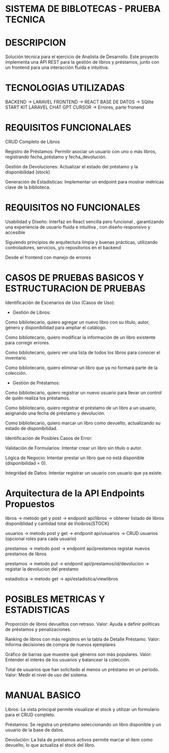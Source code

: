 # SISTEMA DE BIBLOTECAS - PRUEBA TECNICA

# DESCRIPCION
Solución técnica para el ejercicio de Analista de Desarrollo. Este proyecto implementa una API REST para la gestión de libros y préstamos, junto con un frontend para una interacción fluida e intuitiva.

# TECNOLOGIAS UTILIZADAS 

BACKEND -> LARAVEL
FRONTEND -> REACT
BASE DE DATOS -> SQlite
START KIT LARAVEL
CHAT GPT
CURSOR -> Errores, parte fronend 

# REQUISITOS FUNCIONALAES
CRUD Completo de Libros

Registro de Préstamos: Permitir asociar un usuario con uno o más libros, registrando fecha_préstamo y fecha_devolución.

Gestión de Devoluciones: Actualizar el estado del préstamo y la disponibilidad (stock)

Generación de Estadísticas: Implementar un endpoint para mostrar métricas clave de la biblioteca.

# REQUISITOS NO FUNCIONALES

Usabilidad y Diseño: Interfaz en React sencilla pero funcional , garantizando una experiencia de usuario fluida e intuitiva , con diseño responsivo y accesible

Siguiendo principios de arquitectura limpia y buenas prácticas, utilizando controladores, servicios, y/o repositorios en el backend

Desde el frontend con manejo de errores

# CASOS DE PRUEBAS BASICOS Y ESTRUCTURACION DE PRUEBAS

Identificación de Escenarios de Uso (Casos de Uso):

 - Gestión de Libros:

Como bibliotecario, quiero agregar un nuevo libro con su título, autor, género y disponibilidad para ampliar el catálogo.

Como bibliotecario, quiero modificar la información de un libro existente para corregir errores.

Como bibliotecario, quiero ver una lista de todos los libros para conocer el inventario.

Como bibliotecario, quiero eliminar un libro que ya no formará parte de la colección.

- Gestión de Préstamos:

Como bibliotecario, quiero registrar un nuevo usuario para llevar un control de quién realiza los préstamos.


Como bibliotecario, quiero registrar el préstamo de un libro a un usuario, asignando una fecha de préstamo y devolución.

Como bibliotecario, quiero marcar un libro como devuelto, actualizando su estado de disponibilidad.


Identificación de Posibles Casos de Error:

Validación de Formularios: Intentar crear un libro sin título o autor.

Lógica de Negocio: Intentar prestar un libro que no está disponible (disponibilidad = 0).

Integridad de Datos: Intentar registrar un usuario con usuario que ya existe.


# Arquitectura de la API Endpoints Propuestos

libros -> metodo get y post -> endponit api/libros -> obtener listado de libros disponiblidad y cantidad total de lñoibros(STOCK)

usuarios -> metodo post y get -> endponit api/usuarios -> CRUD usuarios (opcional roles para cada usuario)

prestamos -> metodo post -> endpoint api/prestamos registar nuevos prestamos de libros

prestamos -> metodo put -> endponit api/prestamos/id/devolucion -> registar la devolucion del prestamo

estadistica -> metodo get -> api/estadistica/viewlibros

# POSIBLES METRICAS Y ESTADISTICAS 
Proporción de libros devueltos con retraso. Valor: Ayuda a definir políticas de préstamos y penalizaciones.

Ranking de libros con más registros en la tabla de Detalle Préstamo. Valor: Informa decisiones de compra de nuevos ejemplares

Gráfico de barras que muestre qué géneros son más populares. Valor: Entender el interés de los usuarios y balancear la colección.

Total de usuarios que han solicitado al menos un préstamo en un periodo. Valor: Medir el nivel de uso del sistema.

# MANUAL BASICO

Libros: La vista principal permite visualizar el stock y utilizar un formulario para el CRUD completo.

Préstamos: Se registra un préstamo seleccionando un libro disponible y un usuario de la base de datos.

Devolución: La lista de préstamos activos permite marcar el ítem como devuelto, lo que actualiza el stock del libro.